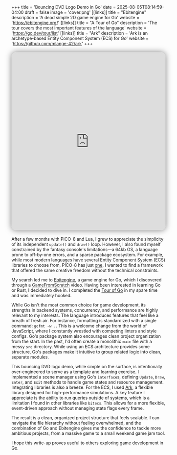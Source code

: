 +++
title = 'Bouncing DVD Logo Demo in Go'
date = 2025-08-05T08:14:59-04:00
draft = false
image = 'cover.png'
[[links]]
title = "Ebitengine"
description = 'A dead simple 2D game engine for Go'
website = 'https://ebitengine.org/'
[[links]]
title = "A Tour of Go"
description = 'The tour covers the most important features of the language'
website = 'https://go.dev/tour/list'
[[links]]
title = "Ark"
description = 'Ark is an archetype-based Entity Component System (ECS) for Go'
website = 'https://github.com/mlange-42/ark'
+++

<div class="iframe-container">
    <iframe 
        src="https://gustavo.zip/go-dvd-logo/" 
        width="716" 
        height="581" 
        frameborder="0" 
        scrolling="no"
        style="
            border: none; 
            overflow: hidden;
            border-radius: 15px;
            box-shadow: 0 0 20px rgba(0, 0, 0, 0.5);
        ">
    </iframe>
</div>

<style>
.iframe-container {
    display: flex;
    justify-content: center;
    align-items: center;
    width: 100%;
    margin: 20px 0;
}

.iframe-container iframe {
    width: 716px;
    height: 581px;
    max-width: 100%;
}

@media (max-width: 756px) {
    .iframe-container iframe {
        width: calc(100vw - 40px);
        height: calc((100vw - 40px) * 581 / 716);
    }
}

@media (max-width: 480px) {
    .iframe-container iframe {
        width: calc(100vw - 20px);
        height: calc((100vw - 20px) * 581 / 716);
        border-radius: 10px;
    }
}
</style>

After a few months with PICO-8 and Lua, I grew to appreciate the simplicity of its independent `update()` and `draw()` loop. However, I also found myself constrained by the fantasy console's limitations—a 64kb OS, a language prone to off-by-one errors, and a sparse package ecosystem. For example, while most modern languages have several Entity Component System (ECS) libraries to choose from, PICO-8 has just [one](https://github.com/jesstelford/pecs). I wanted to find a framework that offered the same creative freedom without the technical constraints.

My search led me to [Ebitengine](https://ebitengine.org/), a game engine for Go, which I discovered through a [GameFromScratch](https://www.youtube.com/c/gamefromscratch) video. Having been interested in learning Go or Rust, I decided to dive in. I completed the [Tour of Go](https://go.dev/tour/list) in my spare time and was immediately hooked.

While Go isn't the most common choice for game development, its strengths in backend systems, concurrency, and performance are highly relevant to my interests. The language introduces features that feel like a breath of fresh air. For instance, formatting is standardized with a single command: `gofmt -w .`. This is a welcome change from the world of JavaScript, where I constantly wrestled with competing linters and style configs. Go's package system also encourages clean project organization from the start. In the past, I'd often create a monolithic `main` file with a messy `src` directory. While using an ECS architecture provides some structure, Go's packages make it intuitive to group related logic into clean, separate modules.

This bouncing DVD logo demo, while simple on the surface, is intentionally over-engineered to serve as a template and learning exercise. I implemented a scene manager using Go's `interface`s, defining `Update`, `Draw`, `Enter`, and `Exit` methods to handle game states and resource management. Integrating libraries is also a breeze. For the ECS, I used [Ark](https://github.com/mlange-42/ark), a flexible library designed for high-performance simulations. A key feature I appreciate is the ability to run queries outside of systems, which is a limitation I found in other libraries like `bitecs`. This allows for a more flexible, event-driven approach without managing state flags every frame.

The result is a clean, organized project structure that feels scalable. I can navigate the file hierarchy without feeling overwhelmed, and the combination of Go and Ebitengine gives me the confidence to tackle more ambitious projects, from a massive game to a small weekend game jam tool.

I hope this write-up proves useful to others exploring game development in Go.